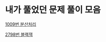 # 내가 풀었던 문제 풀이 모음

[1009번 분산처리](/README/내가%20풀었던%20문제%20풀이%20모음/1009번%20분산처리.md)

[2798번 블랙잭](/README/내가%20풀었던%20문제%20풀이%20모음/2798번%20블랙잭.md)
